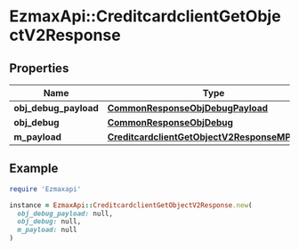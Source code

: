# EzmaxApi::CreditcardclientGetObjectV2Response

## Properties

| Name | Type | Description | Notes |
| ---- | ---- | ----------- | ----- |
| **obj_debug_payload** | [**CommonResponseObjDebugPayload**](CommonResponseObjDebugPayload.md) |  |  |
| **obj_debug** | [**CommonResponseObjDebug**](CommonResponseObjDebug.md) |  | [optional] |
| **m_payload** | [**CreditcardclientGetObjectV2ResponseMPayload**](CreditcardclientGetObjectV2ResponseMPayload.md) |  |  |

## Example

```ruby
require 'Ezmaxapi'

instance = EzmaxApi::CreditcardclientGetObjectV2Response.new(
  obj_debug_payload: null,
  obj_debug: null,
  m_payload: null
)
```

